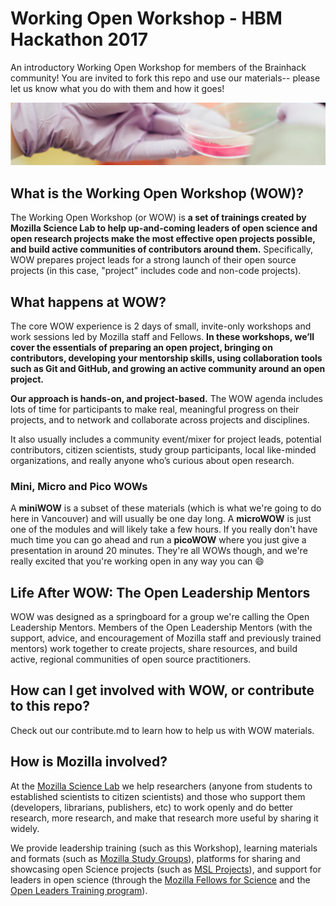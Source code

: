 # Working Open Workshop - HBM Hackathon 2017
An introductory Working Open Workshop for members of the Brainhack community! You are invited to fork this repo and use our materials-- please let us know what you do with them and how it goes!

![bar](assets/images/bar.png)

## What is the Working Open Workshop (WOW)?

The Working Open Workshop (or WOW) is **a set of trainings created by Mozilla Science Lab to help up-and-coming leaders of open science and open research projects make the most effective open projects possible, and build active communities of contributors around them.** Specifically, WOW prepares project leads for a strong launch of their open source projects (in this case, "project" includes code and non-code projects).

## What happens at WOW?

The core WOW experience is 2 days of small, invite-only workshops and work sessions led by Mozilla staff and Fellows. **In these workshops, we’ll cover the essentials of preparing an open project, bringing on contributors, developing your mentorship skills, using collaboration tools such as Git and GitHub, and growing an active community around an open project.**

**Our approach is hands-on, and project-based.** The WOW agenda includes lots of time for participants to make real, meaningful progress on their projects, and to network and collaborate across projects and disciplines.

It also usually includes a community event/mixer for project leads, potential contributors, citizen scientists, study group participants, local like-minded organizations, and really anyone who’s curious about open research. 

### Mini, Micro and Pico WOWs

A **miniWOW** is a subset of these materials (which is what we're going to do here in Vancouver) and will usually be one day long. A **microWOW** is just one of the modules and will likely take a few hours. If you really don't have much time you can go ahead and run a **picoWOW** where you just give a presentation in around 20 minutes. They're all WOWs though, and we're really excited that you're working open in any way you can :smile: 

## Life After WOW: The Open Leadership Mentors
WOW was designed as a springboard for a group we're calling the Open Leadership Mentors. Members of the Open Leadership Mentors (with the support, advice, and encouragement of Mozilla staff and previously trained mentors) work together to create projects, share resources, and build active, regional communities of open source practitioners. 

## How can I get involved with WOW, or contribute to this repo? 
Check out our contribute.md to learn how to help us with WOW materials. 

## How is Mozilla involved?
At the [Mozilla Science Lab](https://science.mozilla.org/) we help researchers (anyone from students to established scientists to citizen scientists) and those who support them (developers, librarians, publishers, etc) to work openly and do better research, more research, and make that research more useful by sharing it widely.  

We provide leadership training (such as this Workshop), learning materials and formats (such as [Mozilla Study Groups](http://mozillascience.github.io/studyGroupHandbook/)), platforms for sharing and showcasing open Science projects (such as [MSL Projects](https://science.mozilla.org/projects)), and support for leaders in open science (through the [Mozilla Fellows for Science](https://science.mozilla.org/programs/fellowships) and the [Open Leaders Training program](https://mozilla.github.io/open-leadership-training-series/)).
